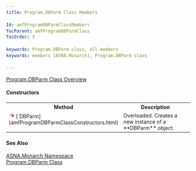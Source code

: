 ```yaml
---
title: Program.DBParm Class Members

Id: amfProgramDBParmClassMembers
TocParent: amfProgramDBParmClass
TocOrder: 5

keywords: Program.DBParm class, all members
keywords: members [ASNA.Monarch], Program.DBParm class

---
```


[ Program.DBParm Class Overview](amfProgramDBParmClass.html) 

#### Constructors
<table class="mytable" cellspacing="0" cellpadding="4" width="90%">
          <colgroup>
            <col width="30%" />
            <col width="70%" />
          </colgroup>
          <tr>
            <th>Method</th>
            <th>Description</th>
          </tr>
          <tr valign="top">
            <td><img id="IMG1" style="WIDTH: 16px; HEIGHT: 16px" alt="public property" src="images/constructor.bmp" width="15" border="0" x-maintain-ratio="TRUE" />  
            [
            DBParm](amfProgramDBParmClassConstructors.html)</td>
            <td>Overloaded. Creates a
            new instance of a 
 **DBParm**  object.</td>
          </tr>
</table>

#### See Also
[ASNA.Monarch Namespace](amfMonarchNamespace.html) <br /> [ Program.DBParm Class](amfProgramDBParmClass.html) 
